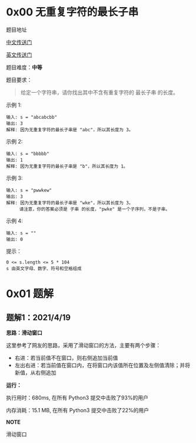# 0x00 无重复字符的最长子串

题目地址

[中文传送门](https://leetcode-cn.com/problems/longest-substring-without-repeating-characters/)

[英文传送门](https://leetcode.com/problems/longest-substring-without-repeating-characters/)



题目难度：**中等**

题目要求：

>给定一个字符串，请你找出其中不含有重复字符的 最长子串 的长度。

示例 1:

    输入: s = "abcabcbb"
    输出: 3 
    解释: 因为无重复字符的最长子串是 "abc"，所以其长度为 3。

示例 2:

    输入: s = "bbbbb"
    输出: 1
    解释: 因为无重复字符的最长子串是 "b"，所以其长度为 1。
示例 3:

    输入: s = "pwwkew"
    输出: 3
    解释: 因为无重复字符的最长子串是 "wke"，所以其长度为 3。
         请注意，你的答案必须是 子串 的长度，"pwke" 是一个子序列，不是子串。
示例 4:

    输入: s = ""
    输出: 0

提示：

    0 <= s.length <= 5 * 104
    s 由英文字母、数字、符号和空格组成


# 0x01 题解
## 题解1：2021/4/19

**思路：滑动窗口**

这里参考了网友的思路，采用了滑动窗口的方法，主要有两个步骤：

* 右进：若当前值不在窗口，则右侧追加当前值
* 左出右进：若当前值在窗口内，在将窗口内该值所在位置及左侧值清除；并将新值，从右侧追加

**运行：**

执行用时：680ms, 在所有 Python3 提交中击败了93%的用户

内存消耗：15.1 MB, 在所有 Python3 提交中击败了22%的用户



**NOTE**

滑动窗口